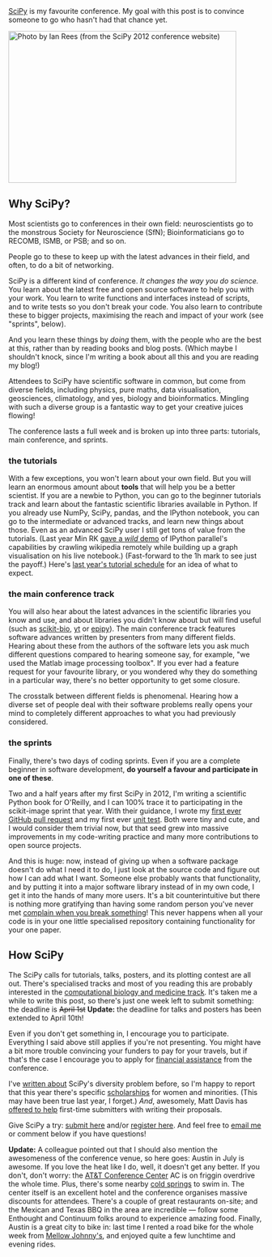 <!--
.. title: Go to SciPy 2015
.. slug: go-to-scipy-2015
.. date: 2015-03-23 21:54:33
.. tags: Planet SciPy,programming,Python,Scientific Computing,conference
.. category: 
.. link: 
.. description: 
.. type: text
.. has_math: no
.. status: published
.. wp-status: publish
-->

<html><body><a href="http://scipy2015.scipy.org">SciPy</a> is my favourite conference. My goal with this post is to convince someone to go who hasn't had that chance yet.

<a href="/2015/03/reception.jpg"><img src="https://ilovesymposia.files.wordpress.com/2015/03/reception.jpg?w=450" alt="Photo by Ian Rees (from the SciPy 2012 conference website)" width="450" height="300" class="aligncenter size-medium wp-image-656"></a>

<h2>Why SciPy?</h2>

Most scientists go to conferences in their own field: neuroscientists go to the monstrous Society for Neuroscience (SfN); Bioinformaticians go to RECOMB, ISMB, or PSB; and so on.

People go to these to keep up with the latest advances in their field, and often, to do a bit of networking.

SciPy is a different kind of conference. <em>It changes the way you do science.</em> You learn about the latest free and open source software to help you with your work. You learn to write functions and interfaces instead of scripts, and to write tests so you don't break your code. You also learn to contribute these to bigger projects, maximising the reach and impact of your work (see "sprints", below).

And you learn these things by <em>doing</em> them, with the people who are the best at this, rather than by reading books and blog posts. (Which maybe I shouldn't knock, since I'm writing a book about all this and you are reading my blog!)

Attendees to SciPy have scientific software in common, but come from diverse fields, including physics, pure maths, data visualisation, geosciences, climatology, and yes, biology and bioinformatics. Mingling with such a diverse group is a fantastic way to get your creative juices flowing!

The conference lasts a full week and is broken up into three parts: tutorials, main conference, and sprints.

<h3>the tutorials</h3>

With a few exceptions, you won't learn about your own field. But you will learn an enormous amount about <strong>tools</strong> that will help you be a better scientist. If you are a newbie to Python, you can go to the beginner tutorials track and learn about the fantastic scientific libraries available in Python. If you already use NumPy, SciPy, pandas, and the IPython notebook, you can go to the intermediate or advanced tracks, and learn new things about those. Even as an advanced SciPy user I still get tons of value from the tutorials. (Last year Min RK <a href="https://www.youtube.com/watch?v=U5mhpKkIx2Y">gave a <em>wild</em> demo</a> of IPython parallel's capabilities by crawling wikipedia remotely while building up a graph visualisation on his live notebook.) (Fast-forward to the 1h mark to see just the payoff.) Here's <a href="https://conference.scipy.org/scipy2014/schedule/tutorials/">last year's tutorial schedule</a> for an idea of what to expect.

<h3>the main conference track</h3>

You will also hear about the latest advances in the scientific libraries you know and use, and about libraries you didn't know about but will find useful (such as <a href="http://scikit-bio.org">scikit-bio</a>, <a href="http://yt-project.org">yt</a> or <a href="http://cmrivers.github.io/epipy/">epipy</a>). The main conference track features software advances written by presenters from many different fields. Hearing about these from the authors of the software lets you ask much different questions compared to hearing someone say, for example, "we used the Matlab image processing toolbox". If you ever had a feature request for your favourite library, or you wondered why they do something in a particular way, there's no better opportunity to get some closure.

The crosstalk between different fields is phenomenal. Hearing how a diverse set of people deal with their software problems really opens your mind to completely different approaches to what you had previously considered.

<h3>the sprints</h3>

Finally, there's two days of coding sprints. Even if you are a complete beginner in software development, <strong>do yourself a favour and participate in one of these</strong>.

Two and a half years after my first SciPy in 2012, I'm writing a scientific Python book for O'Reilly, and I can 100% trace it to participating in the scikit-image sprint that year. With their guidance, I wrote my <a href="https://github.com/scikit-image/scikit-image/pull/223">first ever GitHub pull request</a> and my first ever <a href="https://github.com/scikit-image/scikit-image/pull/223/files#diff-5d978a91c58ecc6a8275ccd24a6ddd3dR65">unit test</a>. Both were tiny and cute, and I would consider them trivial now, but that seed grew into massive improvements in my code-writing practice and many more contributions to open source projects.

And this is huge: now, instead of giving up when a software package doesn't do what I need it to do, I just look at the source code and figure out how I can add what I want. Someone else probably wants that functionality, and by putting it into a major software library instead of in my own code, I get it into the hands of many more users. It's a bit counterintuitive but there is nothing more gratifying than having some random person you've never met <a href="https://github.com/scikit-image/scikit-image/issues/679">complain when you break something</a>! This never happens when all your code is in your one little specialised repository containing functionality for your one paper.

<h2>How SciPy</h2>

The SciPy calls for tutorials, talks, posters, and its plotting contest are all out. There's specialised tracks and most of you reading this are probably interested in the <a href="http://microbe.net/2015/03/17/scipy-2015-computational-life-and-medical-sciences-mini-symposium-call-for-abstracts/">computational biology and medicine track</a>. It's taken me a while to write this post, so there's just one week left to submit something: the deadline is <strike>April 1st</strike> <strong>Update:</strong> the deadline for talks and posters has been extended to April 10th!

Even if you don't get something in, I encourage you to participate. Everything I said above still applies if you're not presenting. You might have a bit more trouble convincing your funders to pay for your travels, but if that's the case I encourage you to apply for <a href="http://scipy2015.scipy.org/ehome/115969/259279">financial assistance</a> from the conference.

I've <a href="http://ilovesymposia.com/2014/07/17/scipy-2014-recap/">written about</a> SciPy's diversity problem before, so I'm happy to report that this year there's specific <a href="http://scipy2015.scipy.org/ehome/115969/259279">scholarships</a> for women and minorities. (This may have been true last year, I forget.) <em>And</em>, awesomely, Matt Davis has <a href="http://penandpants.com/2015/03/12/scipy-2015-talk-help/">offered to help</a> first-time submitters with writing their proposals.

Give SciPy a try: <a href="http://www.scipy2015.scipy.org/eselectv2/frontend/index/115969">submit here</a> and/or <a href="https://www.etouches.com/ehome/115969/259272/">register here</a>. And feel free to <a href="mailto:juan.n@unimelb.edu.au">email me</a> or comment below if you have questions!

<strong>Update:</strong> A colleague pointed out that I should also mention the awesomeness of the conference venue, so here goes: Austin in July is awesome. If you love the heat like I do, well, it doesn't get any better. If you don't, don't worry: the <a href="http://www.meetattexas.com">AT&amp;T Conference Center</a> AC is on friggin overdrive the whole time. Plus, there's some nearby <a href="http://en.wikipedia.org/wiki/Barton_Springs_Pool">cold springs</a> to swim in. The center itself is an excellent hotel and the conference organises massive discounts for attendees. There's a couple of great restaurants on-site; and the Mexican and Texas BBQ in the area are incredible — follow some Enthought and Continuum folks around to experience amazing food. Finally, Austin is a great city to bike in: last time I rented a road bike for the whole week from <a href="http://mellowjohnnys.com">Mellow Johnny's</a>, and enjoyed quite a few lunchtime and evening rides.</body></html>
